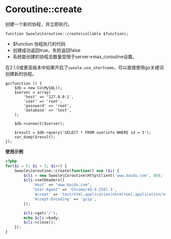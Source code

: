 # Coroutine::create
创建一个新的协程，并立即执行。

~~~
function Swoole\Coroutine::create(callable $function);
~~~
* $function 协程执行的代码
* 创建成功返回true，失败返回false
* 系统能创建的协程总数量受限于server->max_coroutine设置。

在2.1.0或更高版本中如果开启了`swoole.use_shortname`，可以直接使用go关键词创建新的协程。

~~~
go(function () {
    $db = new Co\MySQL();
    $server = array(
        'host' => '127.0.0.1',
        'user' => 'root',
        'password' => 'root',
        'database' => 'test',
    );

    $db->connect($server);

    $result = $db->query('SELECT * FROM userinfo WHERE id = 3');
    var_dump($result);
});
~~~

**使用示例**

~~~php
<?php
for($i = 0; $i < 3; $i++) {
    Swoole\Coroutine::create(function() use ($i) {
        $cli = new Swoole\Coroutine\Http\Client('www.baidu.com', 80);
        $cli->setHeaders([
            'Host' => "www.baidu.com",
            "User-Agent" => 'Chrome/49.0.2587.3',
            'Accept' => 'text/html,application/xhtml+xml,application/xml',
            'Accept-Encoding' => 'gzip',
        ]);

        $cli->get('/');
        echo $cli->body;
        $cli->close();
    });
}
~~~